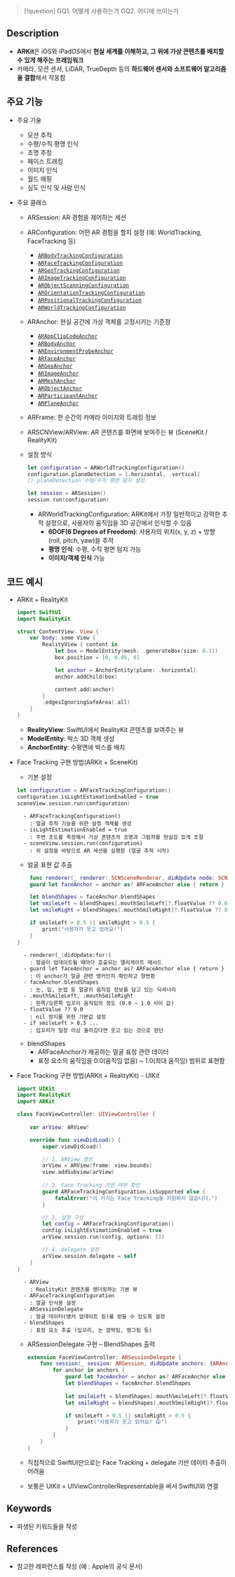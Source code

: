 >[!question]
>GQ1. 어떻게 사용하는가
>GQ2. 어디에 쓰이는가

## Description
- **ARKit**은 iOS와 iPadOS에서 **현실 세계를 이해하고, 그 위에 가상 콘텐츠를 배치할 수 있게 해주는 프레임워크**
- 카메라, 모션 센서, LiDAR, TrueDepth 등의 **하드웨어 센서와 소프트웨어 알고리즘을 결합**해서 작동함

## 주요 기능
+ 주요 기술
	+ 모션 추적
	+ 수평/수직 평명 인식
	+ 조명 추정
	+ 페이스 트래킹
	+ 이미지 인식
	+ 월드 매핑
	+ 심도 인식 및 사람 인식

+ 주요 클래스
	+ ARSession: AR 경험을 제어하는 세션
	+ ARConfiguration: 어떤 AR 경험을 할지 설정 (예: WorldTracking, FaceTracking 등)
		+ [`ARBodyTrackingConfiguration`](https://developer.apple.com/documentation/arkit/arbodytrackingconfiguration)
		- [`ARFaceTrackingConfiguration`](https://developer.apple.com/documentation/arkit/arfacetrackingconfiguration)
		- [`ARGeoTrackingConfiguration`](https://developer.apple.com/documentation/arkit/argeotrackingconfiguration)
		- [`ARImageTrackingConfiguration`](https://developer.apple.com/documentation/arkit/arimagetrackingconfiguration)
		- [`ARObjectScanningConfiguration`](https://developer.apple.com/documentation/arkit/arobjectscanningconfiguration)
		- [`AROrientationTrackingConfiguration`](https://developer.apple.com/documentation/arkit/arorientationtrackingconfiguration)
		- [`ARPositionalTrackingConfiguration`](https://developer.apple.com/documentation/arkit/arpositionaltrackingconfiguration)
		- [`ARWorldTrackingConfiguration`](https://developer.apple.com/documentation/arkit/arworldtrackingconfiguration)
	+ ARAnchor: 현실 공간에 가상 객체를 고정시키는 기준점
		+ [`ARAppClipCodeAnchor`](https://developer.apple.com/documentation/arkit/arappclipcodeanchor)
		- [`ARBodyAnchor`](https://developer.apple.com/documentation/arkit/arbodyanchor)
		- [`AREnvironmentProbeAnchor`](https://developer.apple.com/documentation/arkit/arenvironmentprobeanchor)
		- [`ARFaceAnchor`](https://developer.apple.com/documentation/arkit/arfaceanchor)
		- [`ARGeoAnchor`](https://developer.apple.com/documentation/arkit/argeoanchor)
		- [`ARImageAnchor`](https://developer.apple.com/documentation/arkit/arimageanchor)
		- [`ARMeshAnchor`](https://developer.apple.com/documentation/arkit/armeshanchor)
		- [`ARObjectAnchor`](https://developer.apple.com/documentation/arkit/arobjectanchor)
		- [`ARParticipantAnchor`](https://developer.apple.com/documentation/arkit/arparticipantanchor)
		- [`ARPlaneAnchor`](https://developer.apple.com/documentation/arkit/arplaneanchor)
	+ ARFrame: 한 순간의 카메라 이미지와 트래킹 정보
	+ ARSCNView/ARView: AR 콘텐츠를 화면에 보여주는 뷰 (SceneKit / RealityKit)
	
	+ 설정 방식
		```swift
		let configuration = ARWorldTrackingConfiguration()
		configuration.planeDetection = [.horizontal, .vertical]
		// planeDetection 수평/수직 평면 탐지 설정
		
		let session = ARSession()
		session.run(configuration)
		```
		- ARWorldTrackingConfiguration: ARKit에서 가장 일반적이고 강력한 추적 설정으로, 사용자의 움직임을 3D 공간에서 인식할 수 있음
			- **6DOF(6 Degrees of Freedom)**: 사용자의 위치(x, y, z) + 방향(roll, pitch, yaw)을 추적
			- **평명 인식**: 수평, 수직 평면 탐지 가능
			- **이미지/객체 인식** 가능


## 코드 예시
+ ARKit + RealityKit
	```swift
	import SwiftUI
	import RealityKit
	
	struct ContentView: View {
	    var body: some View {
	        RealityView { content in
	            let box = ModelEntity(mesh: .generateBox(size: 0.1))
	            box.position = [0, 0.05, 0]
	
	            let anchor = AnchorEntity(plane: .horizontal)
	            anchor.addChild(box)
	
	            content.add(anchor)
	        }
	        .edgesIgnoringSafeArea(.all)
	    }
	}
	```
	- **RealityView**: SwiftUI에서 RealityKit 콘텐츠를 보여주는 뷰
	- **ModelEntity**: 박스 3D 객체 생성
	- **AnchorEntity**: 수평면에 박스를 배치

+ Face Tracking 구현 방법(ARKit + SceneKit)
	+ 기본 설정
	```swift
	let configuration = ARFaceTrackingConfiguration()
	configuration.isLightEstimationEnabled = true
	sceneView.session.run(configuration)
	```
		- ARFaceTrackingConfiguration()
		  : 얼굴 추적 기능을 위한 설정 객체를 생성
		- isLightEstimationEnabled = true
		  : 주변 조도를 측정해서 가상 콘텐츠의 조명과 그림자를 현실감 있게 조절
		- sceneView.session.run(configuration)
		  : 위 설정을 바탕으로 AR 세션을 실행함 (얼굴 추적 시작)
	
	+ 얼굴 표현 값 추출
	```swift
		func renderer(_ renderer: SCNSceneRenderer, didUpdate node: SCNNode, for anchor: ARAnchor) {
	    guard let faceAnchor = anchor as? ARFaceAnchor else { return }
	
	    let blendShapes = faceAnchor.blendShapes
	    let smileLeft = blendShapes[.mouthSmileLeft]?.floatValue ?? 0.0
	    let smileRight = blendShapes[.mouthSmileRight]?.floatValue ?? 0.0
	
	    if smileLeft > 0.5 || smileRight > 0.5 {
	        print("사용자가 웃고 있어요!")
	    }
	}
	```
		- renderer(_:didUpdate:for:)
		  : 얼굴이 업데이트될 때마다 호출되는 델리게이트 메서드
		- guard let faceAnchor = anchor as? ARFaceAnchor else { return }
		  : 이 anchor가 얼굴 관련 앵커인지 확인하고 형변환
		- faceAnchor.blendShapes
		  : 눈, 입, 눈썹 등 얼굴의 움직임 정보를 담고 있는 딕셔너리
		- .mouthSmileLeft, .mouthSmileRight
		  : 왼쪽/오른쪽 입꼬리 움직임의 정도 (0.0 ~ 1.0 사이 값)
		- floatValue ?? 0.0
		  : nil 방지를 위한 기본값 설정
		- if smileLeft > 0.5 ...
		  : 입꼬리가 일정 이상 올라갔다면 웃고 있는 것으로 판단
	- blendShapes
		-  ARFaceAnchor가 제공하는 얼굴 표정 관련 데이터
		- 표정 요소의 움직임을 0.0(움직임 없음) ~ 1.0(최대 움직임) 범위로 표현함

+ Face Tracking 구현 방법(ARKit + RealityKit) - UIKit
	```swift
	import UIKit
	import RealityKit
	import ARKit
	
	class FaceViewController: UIViewController {
	    
	    var arView: ARView!
	
	    override func viewDidLoad() {
	        super.viewDidLoad()
	
	        // 1. ARView 생성
	        arView = ARView(frame: view.bounds)
	        view.addSubview(arView)
	        
	        // 2. Face Tracking 지원 여부 확인
	        guard ARFaceTrackingConfiguration.isSupported else {
	            fatalError("이 기기는 Face Tracking을 지원하지 않습니다.")
	        }
	
	        // 3. 설정 구성
	        let config = ARFaceTrackingConfiguration()
	        config.isLightEstimationEnabled = true
	        arView.session.run(config, options: [])
	
	        // 4. delegate 설정
	        arView.session.delegate = self
	    }
	}
	```
		- ARView
		  : RealityKit 콘텐츠를 렌더링하는 기본 뷰
		- ARFaceTrackingConfiguration
		  : 얼굴 인식용 설정
		- ARSessionDelegate
		  : 얼굴 데이터(앵커 업데이트 등)를 받을 수 있도록 설정
		- blendShapes
		  : 표정 요소 추출 (입꼬리, 눈 깜박임, 찡그림 등)
	
	
	+ ARSessionDelegate 구현 – BlendShapes 출력
		```swift
		extension FaceViewController: ARSessionDelegate {
		    func session(_ session: ARSession, didUpdate anchors: [ARAnchor]) {
		        for anchor in anchors {
		            guard let faceAnchor = anchor as? ARFaceAnchor else { continue }
		            let blendShapes = faceAnchor.blendShapes
		            
		            let smileLeft = blendShapes[.mouthSmileLeft]?.floatValue ?? 0.0
		            let smileRight = blendShapes[.mouthSmileRight]?.floatValue ?? 0.0
		
		            if smileLeft > 0.5 || smileRight > 0.5 {
		                print("사용자가 웃고 있어요! 😄")
		            }
		        }
		    }
		}
		```
	
	+ 직접적으로 SwiftUI만으로는 Face Tracking + delegate 기반 데이터 추출이 어려움
	+ 보통은 UIKit + UIViewControllerRepresentable을 써서 SwiftUI와 연결

## Keywords
+ 파생된 키워드들을 작성

## References
- 참고한 레퍼런스를 작성 (예 : Apple의 공식 문서)